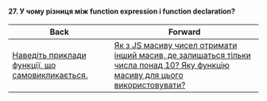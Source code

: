 #### 27. У чому різниця між function expression і function declaration?



| Back | Forward |
|---|---|
| [Наведіть приклади функції, що самовикликається.](/ua/junior/javascript/what-is-an-example-of-a-recursive-function.md)  | [Як з JS масиву чисел отримати інший масив, де залишаться тільки числа понад 10? Яку функцію масиву для цього використовувати?](/ua/junior/javascript/how-to-filter-array-of-numbers-in-javascript-to-get-an-array-with-only-numbers-above-10.md) |